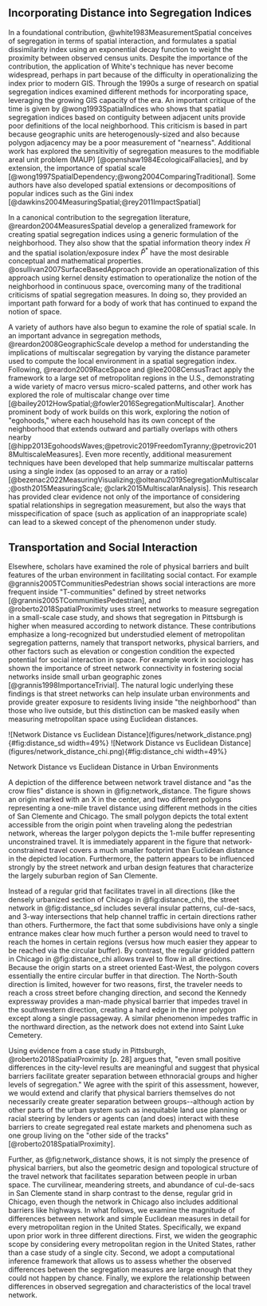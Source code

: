 ## Incorporating Distance into Segregation Indices

In a foundational contribution, @white1983MeasurementSpatial conceives of segregation in terms of spatial
interaction, and formulates a spatial dissimilarity index using an exponential decay function to
weight the proximity between observed census units. Despite the importance of the contribution, the
application of White's technique has never become widespread, perhaps in part because of the
difficulty in operationalizing the index prior to modern GIS. Through the 1990s a surge of research
on spatial segregation indices examined different methods for incorporating space, leveraging the
growing GIS capacity of the era. An important critique of the time is given by
@wong1993SpatialIndices who shows that spatial segregation indices based on contiguity between
adjacent units provide poor definitions of the local neighborhood. This criticism is based in part
because geographic units are heterogenously-sized and also because polygon adjacency may be a poor
measurement of "nearness". Additional work has explored the sensitivitiy of segregation measures to
the modifiable areal unit problem (MAUP) [@openshaw1984EcologicalFallacies], and by extension, the
importance of spatial scale [@wong1997SpatialDependency;@wong2004ComparingTraditional]. Some authors
have also developed spatial extensions or decompositions of popular indices such as the Gini index
[@dawkins2004MeasuringSpatial;@rey2011ImpactSpatial]

In a canonical contribution to the segregation literature, @reardon2004MeasuresSpatial develop a
generalized framework for creating spatial segregation indices using a generic formulation of the
neighborhood. They also show that the spatial information theory index $\tilde{H}$ and the spatial
isolation/exposure index $\tilde{P}^\ast$ have the most desirable conceptual and mathematical
properties. @osullivan2007SurfaceBasedApproach provide an operationalization of this approach using
kernel density estimation to operationalize the notion of the neighborhood in continuous space,
overcoming many of the traditional criticisms of spatial segregation measures. In doing so, they
provided an important path forward for a body of work that has continued to expand the
notion of space.

 A variety of authors have also begun to examine the role of spatial scale. In an
 important advance in segregation methods, @reardon2008GeographicScale develop a method
 for understanding the implications of multiscalar segregation by varying the distance
 parameter used to compute the local environment in a spatial segregation index.
 Following, @reardon2009RaceSpace and @lee2008CensusTract apply the framework to a large
 set of metropolitan regions in the U.S., demonstrating a wide variety of macro versus
 micro-scaled patterns, and other work has explored the role of multiscalar change over
 time [@bailey2012HowSpatial;@fowler2016SegregationMultiscalar]. Another prominent body
 of work builds on this work, exploring the notion of "egohoods," where each household
 has its own concept of the neighborhood that extends outward and partially overlaps
 with others nearby
 [@hipp2013EgohoodsWaves;@petrovic2019FreedomTyranny;@petrovic2018MultiscaleMeasures].
 Even more recently, additional measurement techniques have been developed that help
 summarize multiscalar patterns using a single index (as opposed to an array or a ratio)
 [@bezenac2022MeasuringVisualizing;@olteanu2019SegregationMultiscalar;@osth2015MeasuringScale; @clark2015MultiscalarAnalysis].
 This research has provided clear evidence not only of the importance of considering
 spatial relationships in segregation measurement, but also the ways that
 misspecification of space (such as application of an inappropriate scale) can lead to a
 skewed concept of the phenomenon under study.

## Transportation and Social Interaction

Elsewhere, scholars have examined the role of physical barriers and built features of the urban
environment in facilitating social contact. For example @grannis2005TCommunitiesPedestrian shows
social interactions are more frequent inside "T-communities" defined by street networks
[@grannis2005TCommunitiesPedestrian], and @roberto2018SpatialProximity uses street networks to
measure segregation in a small-scale case study, and shows that segregation in Pittsburgh is higher
when measured according to network distance. These contributions emphasize a long-recognized but
understudied element of metropolitan segregation patterns, namely that transport networks, physical
barriers, and other factors such as elevation or congestion condition the expected potential for social
interaction in space. For example work in sociology has shown the importance of street network
connectivity in fostering social networks inside small urban geographic zones
[@grannis1998ImportanceTrivial]. The natural logic underlying these findings is that street networks
can help insulate urban environments and provide greater exposure to residents living inside "the
neighborhood" than those who live outside, but this distinction can be masked easily when measuring
metropolitan space using Euclidean distances.

<div id='fig:network_distance'>
![Network Distance vs Euclidean Distance](figures/network_distance.png){#fig:distance_sd width=49%}
![Network Distance vs Euclidean Distance](figures/network_distance_chi.png){#fig:distance_chi width=49%}

Network Distance vs Euclidean Distance in Urban Environments
</div>

A depiction of the difference between network travel distance and "as the crow flies" distance is
shown in @fig:network_distance. The figure shows an origin marked with an X in the center, and two
different polygons representing a one-mile travel distance using different
methods in the cities of San Clemente and Chicago. The small
polygon depicts the total extent accessible from the origin point when traveling along the
pedestrian network, whereas the larger polygon depicts the 1-mile buffer representing unconstrained
travel. It is immediately apparent in the figure that network-constrained travel covers a much
smaller footprint than Euclidean distance in the depicted location. Furthermore, the pattern appears
to be influenced strongly by the street network and urban design features that characterize the
largely suburban region of San Clemente.

Instead of a regular grid that facilitates travel in all directions (like the densely urbanized
section of Chicago in @fig:distance_chi), the street network in @fig:distance_sd includes several
insular patterns, cul-de-sacs, and 3-way intersections that help channel traffic in certain
directions rather than others. Furthermore, the fact that some subdivisions have only a single
entrance makes clear how much further a person would need to travel to reach the homes in certain
regions (versus how much easier they appear to be reached via the circular buffer). By contrast, the
regular gridded pattern in Chicago in @fig:distance_chi allows travel to flow in all directions.
Because the origin starts on a street oriented East-West, the polygon covers essentially the entire
circular buffer in that direction. The North-South direction is limited, however for two reasons,
first, the traveler needs to reach a cross street before changing direction, and second the Kennedy
expressway provides a man-made physical barrier that impedes travel in the southwestern direction,
creating a hard edge in the inner polygon except along a single passageway. A similar phenomenon
impedes traffic in the northward direction, as the network does not extend into Saint Luke Cemetery.

Using evidence from a case study in Pittsburgh, @roberto2018SpatialProximity [p. 28] argues that,
"even small positive differences in the city-level results are meaningful and suggest that physical
barriers facilitate greater separation between ethnoracial groups and higher levels of segregation."
We agree with the spirit of this assessment, however, we would extend and clarify that physical
barriers themselves do not necessarily create greater separation between groups--although action by
other parts of the urban system such as inequitable land use planning or racial steering by lenders
or agents can (and does) interact with these barriers to create segregated real estate markets and
phenomena such as one group living on the "other side of the tracks"
[@roberto2018SpatialProximity]. 

Further, as @fig:network_distance shows, it is not simply the presence of physical barriers, but
also the geometric design and topological structure of the travel network that facilitates
separation between people in urban space. The curvilinear, meandering streets, and abundance of
cul-de-sacs in San Clemente stand in sharp contrast to the dense, regular grid in Chicago, even
though the network in Chicago also includes additional barriers like highways. In what follows, we
examine the magnitude of differences between network and simple Euclidean measures in detail for
every metropolitan region in the United States. Specifically, we expand upon prior work in three
different directions. First, we widen the geographic scope by considering every metropolitan region
in the United States, rather than a case study of a single city. Second, we adopt a computational
inference framework that allows us to assess whether the observed differences between the
segregation measures are large enough that they could not happen by chance. Finally, we explore the
relationship between differences in observed segregation and characteristics of the local travel
network.
